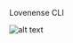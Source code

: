 Lovenense CLI

![alt text](https://raw.githubusercontent.com/colddenial/lovense-cli/master/res/jack-screenshot.png "Interface")

